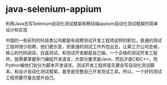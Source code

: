 # java-selenium-appium
利用Java去写Selenium自动化测试框架和移动端appium自动化测试框架的简单设计和实现

中国的一些前列的科技类公司都是有招聘测试开发工程师这样的职位，普通的测试工程师很少招聘，他们更乐意，把普通的测试工作外包出去，让第三方公司去做，核心的代码阅读，白盒测试，和测试开发都是自己做。一个合格的测试开发工程师，就需要掌握多门编程开发语言，大部分要求是Java，然后才是C和C++，而Python被他们划分为脚本开发语言。测试开发工程师首先要会写自动化测试脚本，和设计自动化测试框架，甚至是完整自己开发测试工具。所以，一个好的测试工程师要尽量去提升自己。
